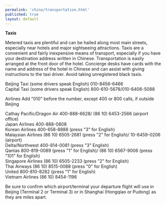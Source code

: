 ```yaml
--- 
permalink: 'china/transportation.html' 
published: true 
layout: default
---
```

**Taxis**

Metered taxis are plentiful and can be hailed along most main streets, especially near hotels and major sightseeing attractions. Taxis are a convenient and fairly inexpensive means of transport, especially if you have your destination address written in Chinese. Transportation is easily arranged at the front door of the hotel. Concierge desks have cards with the name and address of the hotel in Chinese and can assist with giving instructions to the taxi driver. Avoid taking unregistered black taxis.

Beijing Taxi (some drivers speak English) 010-8456-6466  
Capital Taxi (some drivers speak English) 800-610-5678/010-6406-5088  

Airlines
Add "010" before the number, except 400 or 800 calls, if outside Beijing

Cathay Pacific/Dragon Air 400-888-6628/ (86 10) 6453-2566 (airport office)   
Japan Airlines 400-888-0808  
Korean Airlines 400-658-8888 (press "3" for English)  
Malaysian Airlines (86 10) 6505-2681 (press "2" for English)/ 10-6459-0206 (airport)  
Delta/Northwest 400-814-0081 (press "3" English)  
Qantas 800-819-0089 (press "1" for English)/ (86 10) 6567-9006 (press "101" for English)  
Singapore Airlines (86 10) 6505-2233 (press "2" for English)  
Thai Airways (86 10) 8515-0088 (press "0" for English)  
United 800-810-8282 (press "1" for English)  
Vietnam Airlines (86 10) 8454-1196  

Be sure to confirm which airport/terminal your departure flight will use in Beijing (Terminal 2 or Terminal 3) or in Shanghai (Hongqiao or Pudong) as they are miles apart.
